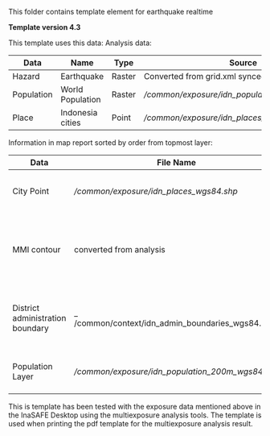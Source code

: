 This folder contains template element for earthquake realtime

**Template version 4.3**

This template uses this data:
Analysis data:

| Data          | Name          | Type  | Source  |
| ------------- | ------------- | ----- | ------- |
| Hazard | Earthquake | Raster | Converted from grid.xml synced from BMKG server |
| Population | World Population | Raster | _/common/exposure/idn_population_200m_wgs84.tif_ |
| Place | Indonesia cities | Point | _/common/exposure/idn_places_wgs84.shp_ |


Information in map report sorted by order from topmost layer:

| Data        | File Name       | Details         |
| ----------- | --------------- | --------------- | 
| City Point |  _/common/exposure/idn_places_wgs84.shp_ | This layer shows the place information |
| MMI contour | converted from analysis | This layer shows the grid MMI converted from the analysis result |
| District administration boundary | _	/common/context/idn_admin_boundaries_wgs84.shp_ | This layer shows the Jakarta district administration boundaries |
| Population Layer | _/common/exposure/idn_population_200m_wgs84.tif_ | This layer shows the Indonesian population |

This is template has been tested with the exposure data mentioned above in the InaSAFE Desktop using the multiexposure analysis tools. The template is used when printing the pdf template for the multiexposure analysis result.

